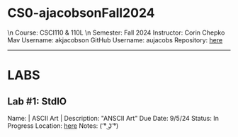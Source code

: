 # CS0-ajacobsonFall2024

\n Course: CSCI110 & 110L
\n Semester: Fall 2024 
Instructor: Corin Chepko
Mav Username: akjacobson
GitHub Username: aujacobs
Repository: [here](https://github.com/aujacobs/CS0-ajacobsonFall2024)
_______________________________________________________________________________________________________________
# LABS

## Lab #1: StdIO
Name: | ASCII Art |
Description: "ANSCII Art"
Due Date: 9/5/24
Status: In Progress
Location: [here](https://github.com/aujacobs/CS0-ajacobsonFall2024/blob/main/ascii/main.py)
Notes: ( ͡° ͜ʖ ͡°)
